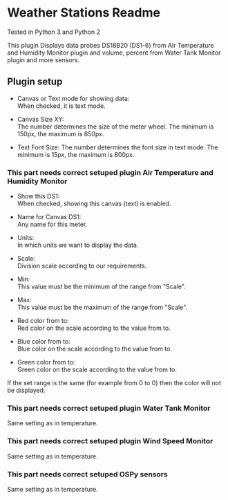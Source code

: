 Weather Stations Readme
====

Tested in Python 3 and Python 2

This plugin Displays data probes DS18B20 (DS1-6) from Air Temperature and Humidity Monitor plugin and volume, percent from Water Tank Monitor plugin and more sensors.

Plugin setup
-----------
* Canvas or Text mode for showing data:  
  When checked, it is text mode.

* Canvas Size XY:  
  The number determines the size of the meter wheel. The minimum is 150px, the maximum is 850px.  

* Text Font Size:
  The number determines the font size in text mode. The minimum is 15px, the maximum is 800px.  

### This part needs correct setuped plugin Air Temperature and Humidity Monitor
* Show this DS1:  
  When checked, showing this canvas (text) is enabled.    

* Name for Canvas DS1:  
  Any name for this meter.  

* Units:  
  In which units we want to display the data.  

* Scale:  
  Division scale according to our requirements.  

* Min:  
  This value must be the minimum of the range from "Scale".  

* Max:  
  This value must be the maximum of the range from "Scale".  

* Red color from to:  
  Red color on the scale according to the value from to.  

* Blue color from to:  
  Blue color on the scale according to the value from to. 

* Green color from to:  
  Green color on the scale according to the value from to.    

If the set range is the same (for example from 0 to 0) then the color will not be displayed.  
  
### This part needs correct setuped plugin Water Tank Monitor        
  Same setting as in temperature.
 
### This part needs correct setuped plugin Wind Speed Monitor
  Same setting as in temperature.  

### This part needs correct setuped OSPy sensors
  Same setting as in temperature.  

